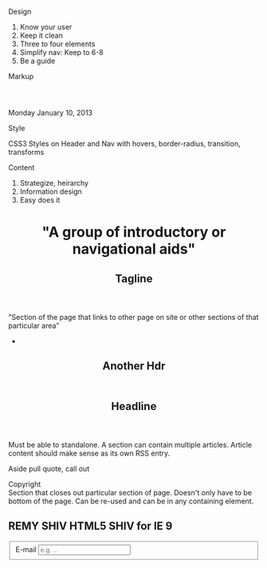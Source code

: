 Design

1. Know your user
2. Keep it clean 
3. Three to four elements
4. Simplify nav: Keep to 6-8
5. Be a guide

Markup

<header id="main">

</header>

<nav id="primary">

</nav>

<section id="" class="">
<header><h1 class=""></h1></header>

<article class="">
<header><h1 class=""></h1></header>
</article>

<p><time datetime="2013-01-10" pubdate>Monday January 10, 2013</time>

</section>

Style

CSS3 Styles on Header and Nav with hovers, border-radius, transition, transforms

Content

1. Strategize, heirarchy
2. Information design
3. Easy does it

<!DOCTYPE html>

<head>
<link rel="stylesheet" href="style.css" />
</head>

<header>
<hgroup>

<h1>"A group of introductory or navigational aids"</h1>

<h2>Tagline</h2>

</hgroup>
</header>

<nav>
"Section of the page that links to other page on site or other sections of that particular area"
<ul>
<li></li>
</ul>
</nav>

<section id="X">
<header><h1>Another Hdr</h1></header>

<article>
<header><h2>Headline</h2></header>

<p>Must be able to standalone. A section can contain multiple articles. Article content should make sense as its own RSS entry.</p>

<aside>
<p>Aside pull quote, call out</p>
</aside>

</article>

<footer>Copyright</footer>
</section>

<footer>
Section that closes out particular section of page. Doesn't only have to be bottom of the page. Can be re-used and can be in any containing element. 
</footer>

## REMY SHIV HTML5 SHIV for IE 9

<script src=""></script>

<form id="">
<fieldset>
<label for="news-email">E-mail</label>
<input type="email" id="news-email" placeholder="e.g. .." required />
</fieldset>
</form>




